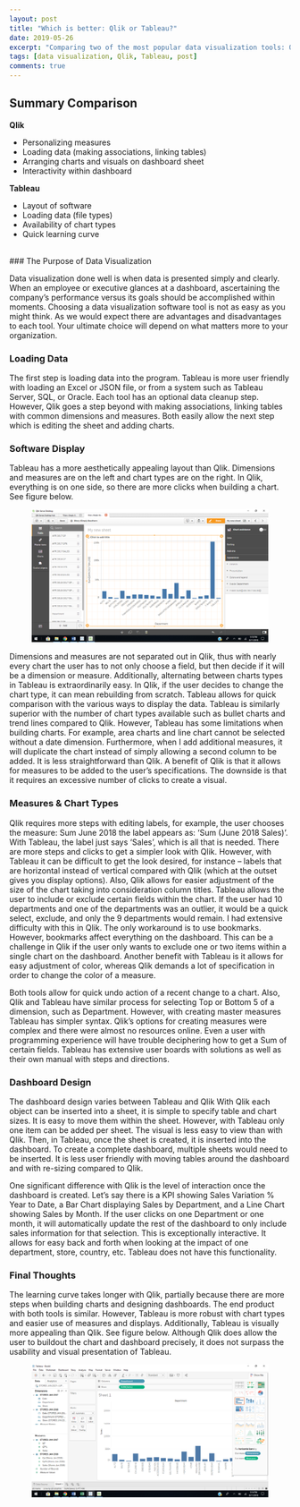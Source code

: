 ```yaml
---
layout: post
title: "Which is better: Qlik or Tableau?"
date: 2019-05-26
excerpt: "Comparing two of the most popular data visualization tools: Qlik & Tableau."
tags: [data visualization, Qlik, Tableau, post]
comments: true
---
```


## Summary Comparison

<b>Qlik</b>               
* Personalizing measures   
* Loading data (making associations, linking tables)
* Arranging charts and visuals on dashboard sheet
* Interactivity within dashboard

<b>Tableau</b>
* Layout of software
* Loading data (file types)
* Availability of chart types
* Quick learning curve

<br>
### The Purpose of Data Visualization

Data visualization done well is when data is presented simply and clearly. When an employee or executive glances at a dashboard, ascertaining the company’s performance versus its goals should be accomplished within moments. Choosing a data visualization software tool is not as easy as you might think. As we would expect there are advantages and disadvantages to each tool. Your ultimate choice will depend on what matters more to your organization.
<br>
### Loading Data

The first step is loading data into the program. Tableau is more user friendly with loading an Excel or JSON file,
or from a system such as Tableau Server, SQL, or Oracle. Each tool has an optional data cleanup step. However, Qlik goes a step beyond with making associations, linking tables with common dimensions and measures. Both easily allow the next step which is editing the sheet and adding charts.
<br>
### Software Display

Tableau has a more aesthetically appealing layout than Qlik. Dimensions and measures are on the left and chart types are on the right.
In Qlik, everything is on one side, so there are more clicks when building a chart. See figure below.

<figure>
<a href="/assets/img/qlik.png"><img src="/assets/img/qlik.png"></a>
</figure>

Dimensions and measures are not separated out in Qlik, thus with nearly every chart the user has to not only choose a field, but then decide if it will be a dimension or measure. Additionally, alternating between charts types in Tableau is extraordinarily easy. In Qlik, if the user decides to change the chart type, it can mean rebuilding from scratch. Tableau allows for quick comparison with the various ways to display the data. Tableau is similarly superior with the number of chart types available such as bullet charts and trend lines compared to Qlik. However, Tableau has some limitations when building charts. For example, area charts and line chart cannot be selected without a date dimension. Furthermore, when I add additional measures, it will duplicate the chart instead of simply allowing a second column to be added. It is less straightforward than Qlik. A benefit of Qlik is that it allows for measures to be added to the user’s specifications. The downside is that it requires an excessive number of clicks to create a visual.
<br>
### Measures & Chart Types

Qlik requires more steps with editing labels, for example, the user chooses the measure: Sum June 2018 the label appears as: ‘Sum (June 2018 Sales)’. With Tableau, the label just says ‘Sales’, which is all that is needed. There are more steps and clicks to get a simpler look with Qlik. However, with Tableau it can be difficult to get the look desired, for instance – labels that are horizontal instead of vertical compared with Qlik (which at the outset gives you display options). Also, Qlik allows for easier adjustment of the size of the chart taking into consideration column titles. Tableau allows the user to include or exclude certain fields within the chart. If the user had 10 departments and one of the departments was an outlier, it would be a quick select, exclude, and only the 9 departments would remain. I had extensive difficulty with this in Qlik. The only workaround is to use bookmarks. However, bookmarks affect everything on the dashboard. This can be a challenge in Qlik if the user only wants to exclude one or two items within a single chart on the dashboard. Another benefit with Tableau is it allows for easy adjustment of color, whereas Qlik demands a lot of specification in order to change the color of a measure.

Both tools allow for quick undo action of a recent change to a chart. Also, Qlik and Tableau have similar process for selecting Top or Bottom 5 of a dimension, such as Department. However, with creating master measures Tableau has simpler syntax. Qlik’s options for creating measures were complex and there were almost no resources online. Even a user with programming experience will have trouble deciphering how to get a Sum of certain fields. Tableau has extensive user boards with solutions as well as their own manual with steps and directions.
<br>
### Dashboard Design

The dashboard design varies between Tableau and Qlik With Qlik each object can be inserted into a sheet, it is simple to specify table and chart sizes. It is easy to move them within the sheet. However, with Tableau only one item can be added per sheet. The visual is less easy to view than with Qlik. Then, in Tableau, once the sheet is created, it is inserted into the dashboard. To create a complete dashboard, multiple sheets would need to be inserted. It is less user friendly with moving tables around the dashboard and with re-sizing compared to Qlik.

One significant difference with Qlik is the level of interaction once the dashboard is created. Let’s say there is a KPI showing Sales Variation % Year to Date, a Bar Chart displaying Sales by Department, and a Line Chart showing Sales by Month. If the user clicks on one Department or one month, it will automatically update the rest of the dashboard to only include sales information for that selection. This is exceptionally interactive. It allows for easy back and forth when looking at the impact of one department, store, country, etc. Tableau does not have this functionality.
<br>
### Final Thoughts

The learning curve takes longer with Qlik, partially because there are more steps when building charts and designing dashboards. The end product with both tools is similar. However, Tableau is more robust with chart types and easier use of measures and displays. Additionally, Tableau is visually more appealing than Qlik. See figure below. Although Qlik does allow the user to buildout the chart and dashboard precisely, it does not surpass the usability and visual presentation of Tableau.

<figure>
<a href="/assets/img/tableau.png"><img src="/assets/img/tableau.png"></a>
</figure>
